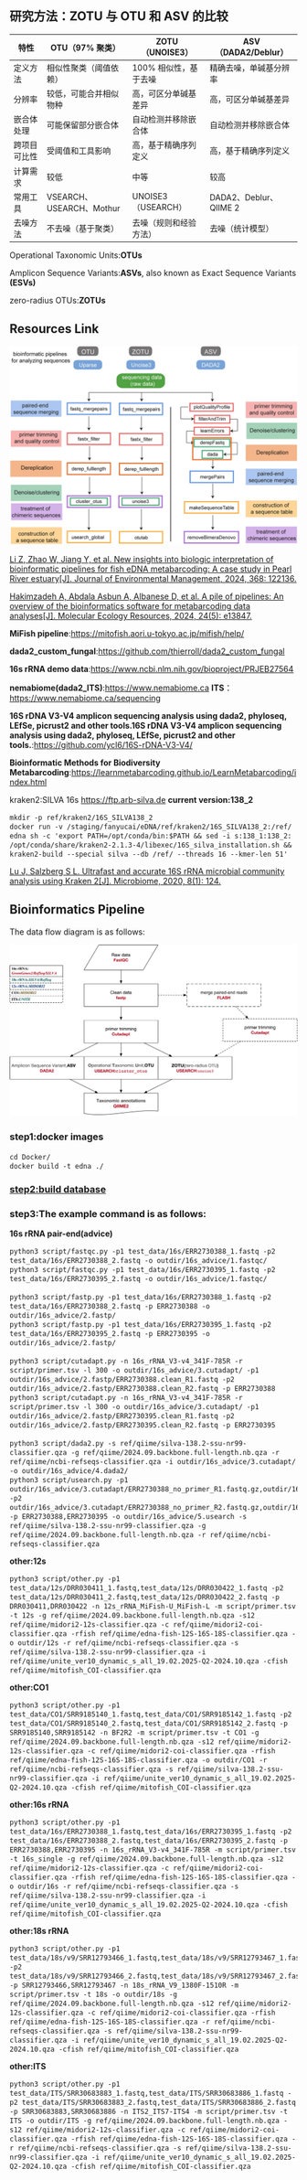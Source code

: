 ## 研究方法：ZOTU 与 OTU 和 ASV 的比较

|特性| 	OTU（97% 聚类）        | 	ZOTU（UNOISE3）    | 	ASV（DADA2/Deblur）     |
|-----|---------------------|-------------------|------------------------|
|定义方法| 	相似性聚类（阈值依赖）        | 	100% 相似性，基于去噪    |	精确去噪，单碱基分辨率|
|分辨率| 	较低，可能合并相似物种        | 	高，可区分单碱基差异       |	高，可区分单碱基差异|
|嵌合体处理| 	可能保留部分嵌合体	| 自动检测并移除嵌合体        |	自动检测并移除嵌合体|
|跨项目可比性| 		受阈值和工具影响          | 	高，基于精确序列定义       |	高，基于精确序列定义|
|计算需求|较低                   | 	中等               |	较高|
|常用工具| 		                 VSEARCH、USEARCH、Mothur| 	UNOISE3（USEARCH） |	DADA2、Deblur、QIIME 2|
|去噪方法| 		                  不去噪（基于聚类）	| 去噪（规则和经验方法）       |	去噪（统计模型）|

Operational Taxonomic Units:**OTUs**

Amplicon Sequence Variants:**ASVs**, also known as Exact Sequence Variants **(ESVs)**

zero-radius OTUs:**ZOTUs**

## Resources Link

![bmc](./12s_16s_18s_CO1_ITS/bioinformatics.jpg)

[Li Z, Zhao W, Jiang Y, et al. New insights into biologic interpretation of bioinformatic pipelines for fish eDNA metabarcoding: A case study in Pearl River estuary[J]. Journal of Environmental Management, 2024, 368: 122136.](https://www.sciencedirect.com/science/article/pii/S0301479724021224)

[Hakimzadeh A, Abdala Asbun A, Albanese D, et al. A pile of pipelines: An overview of the bioinformatics software for metabarcoding data analyses[J]. Molecular Ecology Resources, 2024, 24(5): e13847.](https://onlinelibrary.wiley.com/doi/abs/10.1111/1755-0998.13847)

**MiFish pipeline**:https://mitofish.aori.u-tokyo.ac.jp/mifish/help/

**dada2_custom_fungal**:https://github.com/thierroll/dada2_custom_fungal

**16s rRNA demo data**:https://www.ncbi.nlm.nih.gov/bioproject/PRJEB27564

**nemabiome(dada2_ITS)**:https://www.nemabiome.ca **ITS**：https://www.nemabiome.ca/sequencing

**16S rDNA V3-V4 amplicon sequencing analysis using dada2, phyloseq, LEfSe, picrust2 and other tools.16S rDNA V3-V4 amplicon sequencing analysis using dada2, phyloseq, LEfSe, picrust2 and other tools.**:https://github.com/ycl6/16S-rDNA-V3-V4/

**Bioinformatic Methods for Biodiversity Metabarcoding**:https://learnmetabarcoding.github.io/LearnMetabarcoding/index.html

kraken2:SILVA 16s https://ftp.arb-silva.de **current version:138_2**

    mkdir -p ref/kraken2/16S_SILVA138_2
    docker run -v /staging/fanyucai/eDNA/ref/kraken2/16S_SILVA138_2:/ref/ edna sh -c 'export PATH=/opt/conda/bin:$PATH && sed -i s:138_1:138_2: /opt/conda/share/kraken2-2.1.3-4/libexec/16S_silva_installation.sh && kraken2-build --special silva --db /ref/ --threads 16 --kmer-len 51'

[Lu J, Salzberg S L. Ultrafast and accurate 16S rRNA microbial community analysis using Kraken 2[J]. Microbiome, 2020, 8(1): 124.](https://link.springer.com/article/10.1186/S40168-020-00900-2)


## Bioinformatics Pipeline

The data flow diagram is as follows:

![flow-chart](./16s_rRNA.jpg)

### step1:docker images

    cd Docker/
    docker build -t edna ./

### [step2:build database](./ref/README.md)

### step3:The example command is as follows:

**16s rRNA pair-end(advice)**

    python3 script/fastqc.py -p1 test_data/16s/ERR2730388_1.fastq -p2 test_data/16s/ERR2730388_2.fastq -o outdir/16s_advice/1.fastqc/
    python3 script/fastqc.py -p1 test_data/16s/ERR2730395_1.fastq -p2 test_data/16s/ERR2730395_2.fastq -o outdir/16s_advice/1.fastqc/

    python3 script/fastp.py -p1 test_data/16s/ERR2730388_1.fastq -p2 test_data/16s/ERR2730388_2.fastq -p ERR2730388 -o outdir/16s_advice/2.fastp/
    python3 script/fastp.py -p1 test_data/16s/ERR2730395_1.fastq -p2 test_data/16s/ERR2730395_2.fastq -p ERR2730395 -o outdir/16s_advice/2.fastp/

    python3 script/cutadapt.py -n 16s_rRNA_V3-v4_341F-785R -r script/primer.tsv -l 300 -o outdir/16s_advice/3.cutadapt/ -p1 outdir/16s_advice/2.fastp/ERR2730388.clean_R1.fastq -p2 outdir/16s_advice/2.fastp/ERR2730388.clean_R2.fastq -p ERR2730388
    python3 script/cutadapt.py -n 16s_rRNA_V3-v4_341F-785R -r script/primer.tsv -l 300 -o outdir/16s_advice/3.cutadapt/ -p1 outdir/16s_advice/2.fastp/ERR2730395.clean_R1.fastq -p2 outdir/16s_advice/2.fastp/ERR2730395.clean_R2.fastq -p ERR2730395
    
    python3 script/dada2.py -s ref/qiime/silva-138.2-ssu-nr99-classifier.qza -g ref/qiime/2024.09.backbone.full-length.nb.qza -r ref/qiime/ncbi-refseqs-classifier.qza -i outdir/16s_advice/3.cutadapt/ -o outdir/16s_advice/4.dada2/
    python3 script/usearch.py -p1 outdir/16s_advice/3.cutadapt/ERR2730388_no_primer_R1.fastq.gz,outdir/16s_advice/3.cutadapt/ERR2730395_no_primer_R1.fastq.gz -p2 outdir/16s_advice/3.cutadapt/ERR2730388_no_primer_R2.fastq.gz,outdir/16s_advice/3.cutadapt/ERR2730395_no_primer_R2.fastq.gz -p ERR2730388,ERR2730395 -o outdir/16s_advice/5.usearch -s ref/qiime/silva-138.2-ssu-nr99-classifier.qza -g ref/qiime/2024.09.backbone.full-length.nb.qza -r ref/qiime/ncbi-refseqs-classifier.qza

**other:12s**

    python3 script/other.py -p1 test_data/12s/DRR030411_1.fastq,test_data/12s/DRR030422_1.fastq -p2 test_data/12s/DRR030411_2.fastq,test_data/12s/DRR030422_2.fastq -p DRR030411,DRR030422 -n 12s_rRNA_MiFish-U_MiFish-L -m script/primer.tsv -t 12s -g ref/qiime/2024.09.backbone.full-length.nb.qza -s12 ref/qiime/midori2-12s-classifier.qza -c ref/qiime/midori2-coi-classifier.qza -rfish ref/qiime/edna-fish-12S-16S-18S-classifier.qza -o outdir/12s -r ref/qiime/ncbi-refseqs-classifier.qza -s ref/qiime/silva-138.2-ssu-nr99-classifier.qza -i ref/qiime/unite_ver10_dynamic_s_all_19.02.2025-Q2-2024.10.qza -cfish ref/qiime/mitofish_COI-classifier.qza

**other:CO1**

    python3 script/other.py -p1 test_data/CO1/SRR9185140_1.fastq,test_data/CO1/SRR9185142_1.fastq -p2 test_data/CO1/SRR9185140_2.fastq,test_data/CO1/SRR9185142_2.fastq -p SRR9185140,SRR9185142 -n BF2R2 -m script/primer.tsv -t CO1 -g ref/qiime/2024.09.backbone.full-length.nb.qza -s12 ref/qiime/midori2-12s-classifier.qza -c ref/qiime/midori2-coi-classifier.qza -rfish ref/qiime/edna-fish-12S-16S-18S-classifier.qza -o outdir/CO1 -r ref/qiime/ncbi-refseqs-classifier.qza -s ref/qiime/silva-138.2-ssu-nr99-classifier.qza -i ref/qiime/unite_ver10_dynamic_s_all_19.02.2025-Q2-2024.10.qza -cfish ref/qiime/mitofish_COI-classifier.qza

**other:16s rRNA**

    python3 script/other.py -p1 test_data/16s/ERR2730388_1.fastq,test_data/16s/ERR2730395_1.fastq -p2 test_data/16s/ERR2730388_2.fastq,test_data/16s/ERR2730395_2.fastq -p ERR2730388,ERR2730395 -n 16s_rRNA_V3-v4_341F-785R -m script/primer.tsv -t 16s_single -g ref/qiime/2024.09.backbone.full-length.nb.qza -s12 ref/qiime/midori2-12s-classifier.qza -c ref/qiime/midori2-coi-classifier.qza -rfish ref/qiime/edna-fish-12S-16S-18S-classifier.qza -o outdir/16s -r ref/qiime/ncbi-refseqs-classifier.qza -s ref/qiime/silva-138.2-ssu-nr99-classifier.qza -i ref/qiime/unite_ver10_dynamic_s_all_19.02.2025-Q2-2024.10.qza -cfish ref/qiime/mitofish_COI-classifier.qza

**other:18s rRNA**

    python3 script/other.py -p1 test_data/18s/v9/SRR12793466_1.fastq,test_data/18s/v9/SRR12793467_1.fastq -p2 test_data/18s/v9/SRR12793466_2.fastq,test_data/18s/v9/SRR12793467_2.fastq -p SRR12793466,SRR12793467 -n 18s_rRNA_V9_1380F-1510R -m script/primer.tsv -t 18s -o outdir/18s -g ref/qiime/2024.09.backbone.full-length.nb.qza -s12 ref/qiime/midori2-12s-classifier.qza -c ref/qiime/midori2-coi-classifier.qza -rfish ref/qiime/edna-fish-12S-16S-18S-classifier.qza -r ref/qiime/ncbi-refseqs-classifier.qza -s ref/qiime/silva-138.2-ssu-nr99-classifier.qza -i ref/qiime/unite_ver10_dynamic_s_all_19.02.2025-Q2-2024.10.qza -cfish ref/qiime/mitofish_COI-classifier.qza

**other:ITS**

    python3 script/other.py -p1 test_data/ITS/SRR30683883_1.fastq,test_data/ITS/SRR30683886_1.fastq -p2 test_data/ITS/SRR30683883_2.fastq,test_data/ITS/SRR30683886_2.fastq -p SRR30683883,SRR30683886 -n ITS2_ITS7-ITS4 -m script/primer.tsv -t ITS -o outdir/ITS -g ref/qiime/2024.09.backbone.full-length.nb.qza -s12 ref/qiime/midori2-12s-classifier.qza -c ref/qiime/midori2-coi-classifier.qza -rfish ref/qiime/edna-fish-12S-16S-18S-classifier.qza -r ref/qiime/ncbi-refseqs-classifier.qza -s ref/qiime/silva-138.2-ssu-nr99-classifier.qza -i ref/qiime/unite_ver10_dynamic_s_all_19.02.2025-Q2-2024.10.qza -cfish ref/qiime/mitofish_COI-classifier.qza
